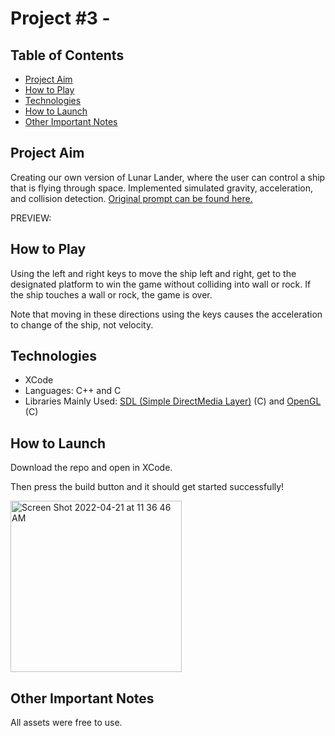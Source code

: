 # Project #3 - 
## Table of Contents
- [Project Aim](#Project-Aim)
- [How to Play](#How-to-Play)
- [Technologies](#Technologies)
- [How to Launch](#How-to-Launch)
- [Other Important Notes](#Other-Important-Notes)
## Project Aim
 Creating our own version of Lunar Lander, where the user can control a ship that is flying through space. Implemented simulated gravity, acceleration, and collision detection. [Original prompt can be found here.](https://github.com/carmineguida/CS3113/blob/master/Projects/Project%203%20-%20Lunar%20Lander.pdf)

PREVIEW:



## How to Play
Using the left and right keys to move the ship left and right, get to the designated platform to win the game without colliding into wall or rock.
If the ship touches a wall or rock, the game is over.

Note that moving in these directions using the keys causes the acceleration to change of the ship, not velocity.


## Technologies
* XCode
* Languages: C++ and C 
* Libraries Mainly Used: [SDL (Simple DirectMedia Layer)](https://www.libsdl.org/) (C) and [OpenGL](https://www.opengl.org/) (C)

## How to Launch
Download the repo and open in XCode.

Then press the build button and it should get started successfully!

<img width="274" alt="Screen Shot 2022-04-21 at 11 36 46 AM" src="https://user-images.githubusercontent.com/42008799/164500881-2320776b-d499-4cf0-b916-2840f0a178a7.png">


## Other Important Notes
All assets were free to use.
